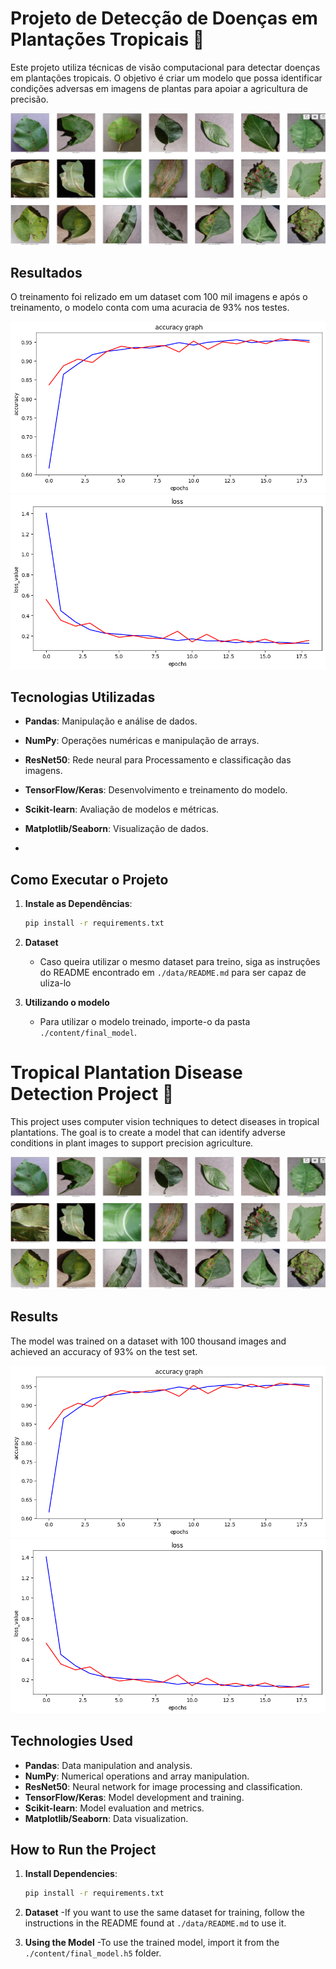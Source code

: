 # Projeto de Detecção de Doenças em Plantações Tropicais 🌱

Este projeto utiliza técnicas de visão computacional para detectar doenças em plantações tropicais. O objetivo é criar um modelo que possa identificar condições adversas em imagens de plantas para apoiar a agricultura de precisão.

<img src="./metrics/images.png">

## Resultados

O treinamento foi relizado em um dataset com 100 mil imagens e após o treinamento, o modelo conta com uma acuracia de 93% nos testes.

<img src="./metrics/acc.png">
<img src="./metrics/loss.png">

## Tecnologias Utilizadas

- **Pandas**: Manipulação e análise de dados.
- **NumPy**: Operações numéricas e manipulação de arrays.
- **ResNet50**: Rede neural para Processamento e classificação das imagens.
- **TensorFlow/Keras**: Desenvolvimento e treinamento do modelo.
- **Scikit-learn**: Avaliação de modelos e métricas.
- **Matplotlib/Seaborn**: Visualização de dados.

- 
## Como Executar o Projeto

1. **Instale as Dependências**:
   ```bash
   pip install -r requirements.txt

2. **Dataset**
   - Caso queira utilizar o mesmo dataset para treino, siga as instruções do README encontrado em `./data/README.md` para ser capaz de uliza-lo
  
3. **Utilizando o modelo**
   - Para utilizar o modelo treinado, importe-o da pasta `./content/final_model`.
  
  
# Tropical Plantation Disease Detection Project 🌱

This project uses computer vision techniques to detect diseases in tropical plantations. The goal is to create a model that can identify adverse conditions in plant images to support precision agriculture.

<img src="./metrics/images.png" alt="Dataset Images">

## Results

The model was trained on a dataset with 100 thousand images and achieved an accuracy of 93% on the test set.

<img src="./metrics/acc.png" alt="Accuracy Graph">
<img src="./metrics/loss.png" alt="Loss Graph">

## Technologies Used

- **Pandas**: Data manipulation and analysis.
- **NumPy**: Numerical operations and array manipulation.
- **ResNet50**: Neural network for image processing and classification.
- **TensorFlow/Keras**: Model development and training.
- **Scikit-learn**: Model evaluation and metrics.
- **Matplotlib/Seaborn**: Data visualization.

## How to Run the Project

1. **Install Dependencies**:
   ```bash
   pip install -r requirements.txt

2. **Dataset**
   -If you want to use the same dataset for training, follow the instructions in the README found at `./data/README.md` to use it.

3. **Using the Model**
   -To use the trained model, import it from the `./content/final_model.h5` folder.
